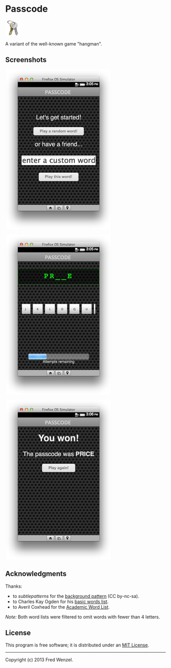 # Passcode

![passcode logo](./logo.png)

A variant of the well-known game "hangman".

## Screenshots
![](./screenshot1.jpg)

![](./screenshot2.jpg)

![](./screenshot3.jpg)

## Acknowledgments

Thanks:

* to *subtlepatterns* for the [background pattern](http://subtlepatterns.com/bo-play/) (CC by-nc-sa).
* to Charles Kay Ogden for his [basic words list](http://en.wikipedia.org/wiki/Basic_English).
* to Averil Coxhead for the [Academic Word List](http://en.wikipedia.org/wiki/Academic_word_list).

*Note:* Both word lists were filtered to omit words with fewer than 4 letters.

## License

This program is free software; it is distributed under an
[MIT License](./LICENSE.txt).

---

Copyright (c) 2013 Fred Wenzel.
